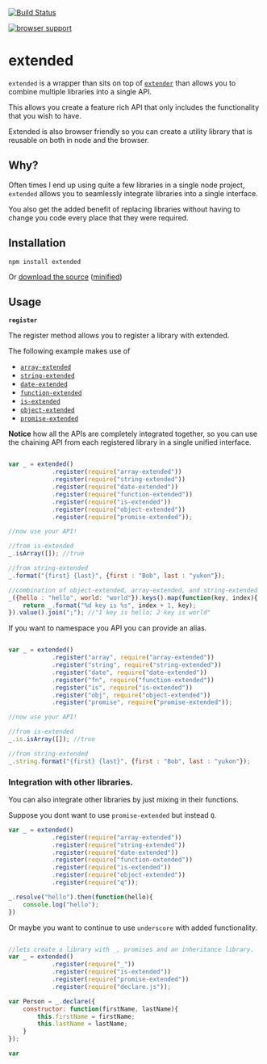 [![Build Status](https://travis-ci.org/doug-martin/extended.png?branch=master)](undefined)

[![browser support](http://ci.testling.com/doug-martin/extended.png)](http://ci.testling.com/doug-martin/extended)

# extended

`extended` is a wrapper than sits on top of [`extender`](https://github.com/doug-martin/extender) than allows you to combine multiple libraries into a single API.

This allows you create a feature rich API that only includes the functionality that you wish to have.

Extended is also browser friendly so you can create a utility library that is reusable on both in node and the browser.

## Why?

Often times I end up using quite a few libraries in a single node project, `extended` allows you to seamlessly integrate libraries into a single interface.

You also get the added benefit of replacing libraries without having to change you code every place that they were required.


## Installation

```
npm install extended
```

Or [download the source](https://raw.github.com/doug-martin/extended/master/index.js) ([minified](https://raw.github.com/doug-martin/extended/master/extended.min.js))

## Usage


**`register`**

The register method allows you to register a library with extended.

The following example makes use of

* [`array-extended`](https://github.com/doug-martin/array-extended)
* [`string-extended`](https://github.com/doug-martin/string-extended)
* [`date-extended`](https://github.com/doug-martin/date-extended)
* [`function-extended`](https://github.com/doug-martin/function-extended)
* [`is-extended`](https://github.com/doug-martin/is-extended)
* [`object-extended`](https://github.com/doug-martin/object-extended)
* [`promise-extended`](https://github.com/doug-martin/promise-extended)


**Notice** how all the APIs are completely integrated together, so you can use the chaining API from each registered library in a single unified interface.

```javascript

var _ = extended()
            .register(require("array-extended"))
            .register(require("string-extended"))
            .register(require("date-extended"))
            .register(require("function-extended"))
            .register(require("is-extended"))
            .register(require("object-extended"))
            .register(require("promise-extended"));

//now use your API!

//from is-extended
_.isArray([]); //true

//from string-extended
_.format("{first} {last}", {first : "Bob", last : "yukon"});

//combination of object-extended, array-extended, and string-extended
_({hello : "hello", world: "world"}).keys().map(function(key, index){
    return _.format("%d key is %s", index + 1, key);
}).value().join(";"); //"1 key is hello; 2 key is world"


```

If you want to namespace you API you can provide an alias.



```javascript

var _ = extended()
            .register("array", require("array-extended"))
            .register("string", require("string-extended"))
            .register("date", require("date-extended"))
            .register("fn", require("function-extended"))
            .register("is", require("is-extended"))
            .register("obj", require("object-extended"))
            .register("promise", require("promise-extended"));

//now use your API!

//from is-extended
_.is.isArray([]); //true

//from string-extended
_.string.format("{first} {last}", {first : "Bob", last : "yukon"});

```

### Integration with other libraries.

You can also integrate other libraries by just mixing in their functions.

Suppose you dont want to use `promise-extended` but instead `Q`.

```javascript
var _ = extended()
            .register(require("array-extended"))
            .register(require("string-extended"))
            .register(require("date-extended"))
            .register(require("function-extended"))
            .register(require("is-extended"))
            .register(require("object-extended"))
            .register(require("q"));

_.resolve("hello").then(function(hello){
    console.log("hello");
})
```

Or maybe you want to continue to use `underscore` with added functionality.

```javascript

//lets create a library with _, promises and an inheritance library.
var _ = extended()
            .register(require("_"))
            .register(require("is-extended"))
            .register(require("promise-extended"))
            .register(require("declare.js"));

var Person = _.declare({
    constructor: function(firstName, lastName){
        this.firstName = firstName;
        this.lastName = lastName;
    }
});

var

```






